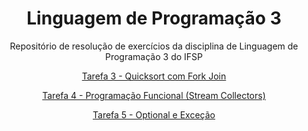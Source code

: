 
<div align="center">

# Linguagem de Programação 3

Repositório de resolução de exercícios da disciplina de Linguagem de Programação 3 do IFSP


[Tarefa 3 - Quicksort com Fork Join](https://github.com/gabrieladutra/lp3a5/tree/master/src/main/java/tarefa3_programacao_concorrente)


[Tarefa 4 - Programação Funcional (Stream Collectors)](https://github.com/gabrieladutra/lp3a5/tree/master/src/main/java/tarefa4_programacao_funcional)



[Tarefa 5 - Optional e Exceção](https://github.com/gabrieladutra/lp3a5/tree/master/src/main/java/tarefa5_optional_exceptions)




